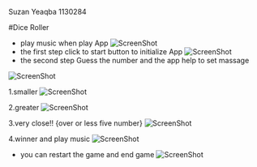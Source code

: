 Suzan Yeaqba
1130284

#Dice Roller

-  play music when play App
![ScreenShot](https://github.com/suzanyeaqb/COMP438-A1-1130284/blob/master/Screenshot_2016-03-17-22-34-17.png )
- the first step click to start button to initialize App 
![ScreenShot](https://github.com/suzanyeaqb/COMP438-A1-1130284/blob/master/Screenshot_2016-03-18-01-51-15.png )
- the second step Guess the number and the app help to set massage 

![ScreenShot](https://github.com/suzanyeaqb/COMP438-A1-1130284/blob/master/Screenshot_2016-03-18-02-24-57.png)


 1.smaller
![ScreenShot](https://github.com/suzanyeaqb/COMP438-A1-1130284/blob/master/Screenshot_2016-03-18-02-25-05.png)

2.greater
![ScreenShot](https://github.com/suzanyeaqb/COMP438-A1-1130284/blob/master/Screenshot_2016-03-18-02-25-33.png)

3.very close!! {over or less five number}
![ScreenShot](https://github.com/suzanyeaqb/COMP438-A1-1130284/blob/master/Screenshot_2016-03-18-02-26-01.png)

4.winner and play music 
![ScreenShot](https://github.com/suzanyeaqb/COMP438-A1-1130284/blob/master/Screenshot_2016-03-18-02-26-24.png)
- you can restart the game and end game
![ScreenShot](https://github.com/suzanyeaqb/COMP438-A1-1130284/blob/master/Screenshot_2016-03-18-02-24-19.png)
